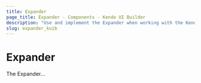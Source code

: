```yaml
---
title: Expander
page_title: Expander - Components - Kendo UI Builder
description: "Use and implement the Expander when working with the Kendo UI Builder tool for creating and managing Angular and AngularJS-based web applications."
slug: expander_kuib
---
```


# Expander

The Expander...

<!-- screen -->
